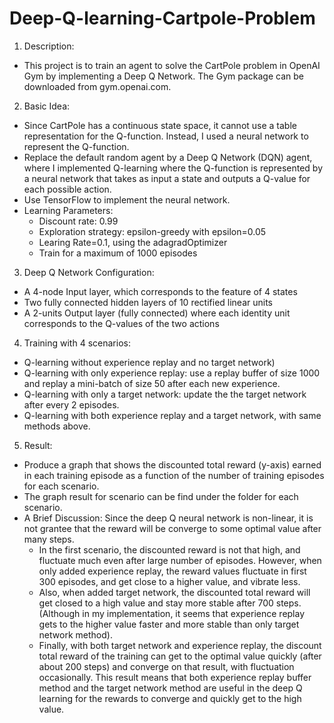 # Deep-Q-learning-Cartpole-Problem
1. Description:
  - This project is to train an agent to solve the CartPole problem in OpenAI Gym by implementing a Deep Q Network. The Gym package can be downloaded from gym.openai.com. 

2. Basic Idea: 
  - Since CartPole has a continuous state space, it cannot use a table representation for the Q-function. Instead, I used a neural network to represent the Q-function. 
- Replace the default random agent by a Deep Q Network (DQN) agent, where I implemented Q-learning where the Q-function is represented by a neural network that takes as input a state and outputs a Q-value for each possible action. 
- Use TensorFlow to implement the neural network. 
- Learning Parameters:
  - Discount rate: 0.99
  - Exploration strategy: epsilon-greedy with epsilon=0.05
  - Learing Rate=0.1, using the adagradOptimizer
  - Train for a maximum of 1000 episodes

3. Deep Q Network Configuration:
- A 4-node Input layer, which corresponds to the feature of 4 states
- Two fully connected hidden layers of 10 rectified linear units
- A 2-units Output layer (fully connected) where each identity unit corresponds to the Q-values of the two actions

4. Training with 4 scenarios: 
- Q-learning without experience replay and no target network)
- Q-learning with only experience replay: use a replay buffer of size 1000 and replay a mini-batch of size 50 after each new experience. 
- Q-learning with only a target network: update the the target network after every 2 episodes.
- Q-learning with both experience replay and a target network, with same methods above.

5. Result:
- Produce a graph that shows the discounted total reward (y-axis) earned in each training episode as a function of the number of training episodes for each scenario.
- The graph result for scenario can be find under the folder for each scenario.
- A Brief Discussion: Since the deep Q neural network is non-linear, it is not grantee that the reward will be converge to some optimal value after many steps. 
    - In the first scenario, the discounted reward is not that high, and fluctuate much even after large number of episodes. However, when only added experience replay, the reward values fluctuate in first 300 episodes, and get close to a higher value, and vibrate less. 
    - Also, when added target network, the discounted total reward will get closed to a high value and stay more stable after 700 steps. (Although in my implementation, it seems that experience replay gets to the higher value faster and more stable than only target network method). 
    - Finally, with both target network and experience replay, the discount total reward of the training can get to the optimal value quickly (after about 200 steps) and converge on that result, with fluctuation occasionally. This result means that both experience replay buffer method and the target network method are useful in the deep Q learning for the rewards to converge and quickly get to the high value.


